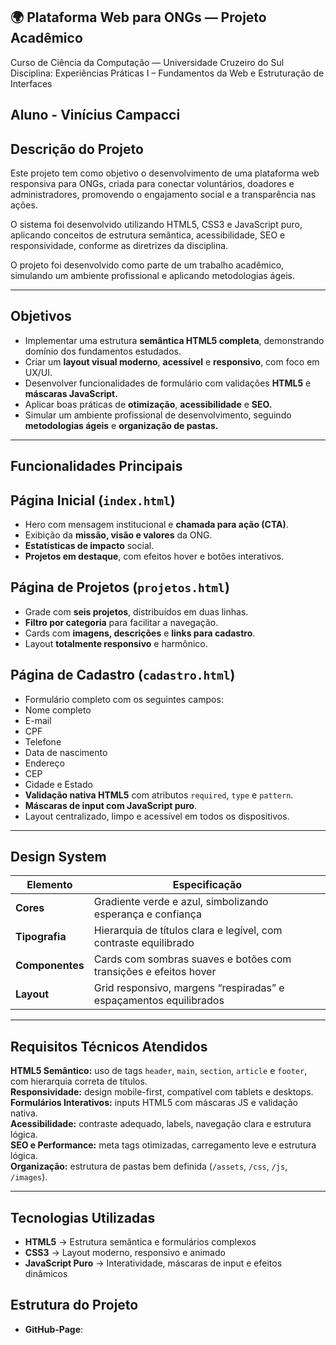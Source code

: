 ## 🌍 Plataforma Web para ONGs — Projeto Acadêmico
Curso de Ciência da Computação — Universidade Cruzeiro do Sul
Disciplina: Experiências Práticas I – Fundamentos da Web e Estruturação de Interfaces

## Aluno - Vinícius Campacci

## Descrição do Projeto
Este projeto tem como objetivo o desenvolvimento de uma plataforma web responsiva para ONGs, criada para conectar voluntários, doadores e administradores, promovendo o engajamento social e a transparência nas ações.

O sistema foi desenvolvido utilizando HTML5, CSS3 e JavaScript puro, aplicando conceitos de estrutura semântica, acessibilidade, SEO e responsividade, conforme as diretrizes da disciplina.

O projeto foi desenvolvido como parte de um trabalho acadêmico, simulando um ambiente profissional e aplicando metodologias ágeis.

---

## Objetivos

- Implementar uma estrutura **semântica HTML5 completa**, demonstrando domínio dos fundamentos estudados.
- Criar um **layout visual moderno**, **acessível** e **responsivo**, com foco em UX/UI.
- Desenvolver funcionalidades de formulário com validações **HTML5** e **máscaras JavaScript.**
- Aplicar boas práticas de **otimização**, **acessibilidade** e **SEO.**
- Simular um ambiente profissional de desenvolvimento, seguindo **metodologias ágeis** e **organização de pastas.**

---

## Funcionalidades Principais

## Página Inicial (`index.html`)
- Hero com mensagem institucional e **chamada para ação (CTA)**.  
- Exibição da **missão, visão e valores** da ONG.  
- **Estatísticas de impacto** social.  
- **Projetos em destaque**, com efeitos hover e botões interativos.

## Página de Projetos (`projetos.html`)
- Grade com **seis projetos**, distribuídos em duas linhas.  
- **Filtro por categoria** para facilitar a navegação.  
- Cards com **imagens, descrições** e **links para cadastro**.  
- Layout **totalmente responsivo** e harmônico.

## Página de Cadastro (`cadastro.html`)
- Formulário completo com os seguintes campos:
- Nome completo  
- E-mail  
- CPF  
- Telefone  
- Data de nascimento  
- Endereço  
- CEP  
- Cidade e Estado  
- **Validação nativa HTML5** com atributos `required`, `type` e `pattern`.  
- **Máscaras de input com JavaScript puro**.  
- Layout centralizado, limpo e acessível em todos os dispositivos.

---

## Design System

| Elemento | Especificação |
|-----------|---------------|
| **Cores** | Gradiente verde e azul, simbolizando esperança e confiança |
| **Tipografia** | Hierarquia de títulos clara e legível, com contraste equilibrado |
| **Componentes** | Cards com sombras suaves e botões com transições e efeitos hover |
| **Layout** | Grid responsivo, margens “respiradas” e espaçamentos equilibrados |

---

## Requisitos Técnicos Atendidos

**HTML5 Semântico:** uso de tags `header`, `main`, `section`, `article` e `footer`, com hierarquia correta de títulos.  
**Responsividade:** design mobile-first, compatível com tablets e desktops.  
**Formulários Interativos:** inputs HTML5 com máscaras JS e validação nativa.  
**Acessibilidade:** contraste adequado, labels, navegação clara e estrutura lógica.  
**SEO e Performance:** meta tags otimizadas, carregamento leve e estrutura lógica.  
**Organização:** estrutura de pastas bem definida (`/assets`, `/css`, `/js`, `/images`).  

---

## Tecnologias Utilizadas

- **HTML5** → Estrutura semântica e formulários complexos  
- **CSS3** → Layout moderno, responsivo e animado  
- **JavaScript Puro** → Interatividade, máscaras de input e efeitos dinâmicos

## Estrutura do Projeto

- **GitHub-Page**: 
